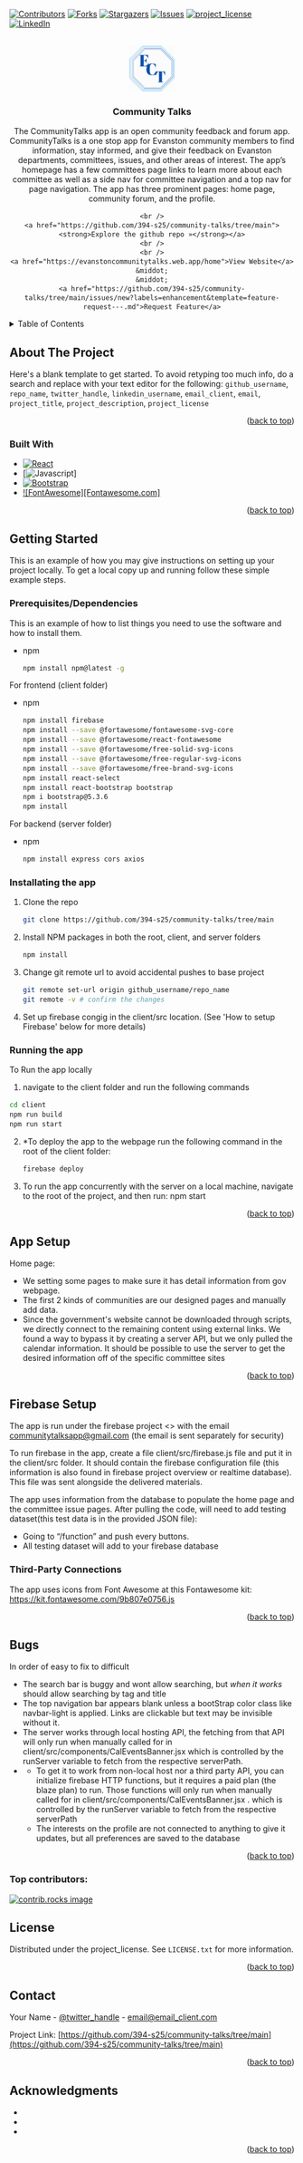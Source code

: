 <!-- Improved compatibility of back to top link: See: https://github.com/othneildrew/Best-README-Template/pull/73 -->
<a id="readme-top"></a>
<!-- This template was taken from the Best-README-Template
*** Thanks for checking out the Best-README-Template. If you have a suggestion
*** that would make this better, please fork the repo and create a pull request
*** or simply open an issue with the tag "enhancement".
-->



<!-- PROJECT SHIELDS -->
<!--
*** I'm using markdown "reference style" links for readability.
*** Reference links are enclosed in brackets [ ] instead of parentheses ( ).
*** See the bottom of this document for the declaration of the reference variables
*** for contributors-url, forks-url, etc. This is an optional, concise syntax you may use.
*** https://www.markdownguide.org/basic-syntax/#reference-style-links
-->
[![Contributors][contributors-shield]][contributors-url]
[![Forks][forks-shield]][forks-url]
[![Stargazers][stars-shield]][stars-url]
[![Issues][issues-shield]][issues-url]
[![project_license][license-shield]][license-url]
[![LinkedIn][linkedin-shield]][linkedin-url]



<!-- PROJECT LOGO -->
<br />
<div align="center">
  <a href="https://github.com/394-s25/community-talks/tree/main">
    <img src="client/public/logoicon.svg" alt="Logo" width="80" height="80">
  </a>

<h3 align="center">Community Talks</h3>

  <p align="center">
    The CommunityTalks app is an open community feedback and forum app. CommunityTalks is a one stop app for Evanston community members to find information, stay informed, and give their feedback on Evanston departments, committees, issues, and other areas of interest. The app’s homepage has a few committees page links to learn more about each committee as well as a side nav for committee navigation and a top nav for page navigation. The app has three prominent pages: home page, community forum, and the profile.

    <br />
    <a href="https://github.com/394-s25/community-talks/tree/main"><strong>Explore the github repo »</strong></a>
    <br />
    <br />
    <a href="https://evanstoncommunitytalks.web.app/home">View Website</a>
    &middot;
    &middot;
    <a href="https://github.com/394-s25/community-talks/tree/main/issues/new?labels=enhancement&template=feature-request---.md">Request Feature</a>
  </p>
</div>



<!-- TABLE OF CONTENTS -->
<details>
  <summary>Table of Contents</summary>
  <ol>
    <li>
      <a href="#about-the-project">About The Project</a>
      <ul>
        <li><a href="#built-with">Built With</a></li>
      </ul>
    </li>
    <li>
      <a href="#getting-started">Getting Started</a>
      <ul>
        <li><a href="#prerequisites">Prerequisites</a></li>
        <li><a href="#installation">Installation</a></li>
      </ul>
    </li>
    <li><a href="#setup">App Setup</a></li>
    <li><a href="#roadmap">Roadmap</a></li>
    <li><a href="#contributing">Contributing</a></li>
    <li><a href="#license">License</a></li>
    <li><a href="#contact">Contact</a></li>
    <li><a href="#acknowledgments">Acknowledgments</a></li>
  </ol>
</details>



<!-- ABOUT THE PROJECT -->
## About The Project


Here's a blank template to get started. To avoid retyping too much info, do a search and replace with your text editor for the following: `github_username`, `repo_name`, `twitter_handle`, `linkedin_username`, `email_client`, `email`, `project_title`, `project_description`, `project_license`

<p align="right">(<a href="#readme-top">back to top</a>)</p>



### Built With

* [![React][React.js]][React-url]
* [![Javascript][Javascript.js]]
* [![Bootstrap][Bootstrap.com]][Bootstrap-url]
* [![FontAwesome][Fontawesome.com]][FontAwesome-url]

<p align="right">(<a href="#readme-top">back to top</a>)</p>



<!-- GETTING STARTED -->
## Getting Started

This is an example of how you may give instructions on setting up your project locally.
To get a local copy up and running follow these simple example steps.

### Prerequisites/Dependencies

This is an example of how to list things you need to use the software and how to install them.
* npm
  ```sh
  npm install npm@latest -g
  ```
For frontend (client folder)
* npm
  ```sh
  npm install firebase
  npm install --save @fortawesome/fontawesome-svg-core
  npm install --save @fortawesome/react-fontawesome
  npm install --save @fortawesome/free-solid-svg-icons
  npm install --save @fortawesome/free-regular-svg-icons
  npm install --save @fortawesome/free-brand-svg-icons
  npm install react-select
  npm install react-bootstrap bootstrap
  npm i bootstrap@5.3.6
  npm install
  ```

For backend (server folder)
* npm
  ```sh
  npm install express cors axios
  ```


### Installating the app

1. Clone the repo
   ```sh
   git clone https://github.com/394-s25/community-talks/tree/main
   ```
3. Install NPM packages in both the root, client, and server folders
   ```sh
   npm install
   ```
4. Change git remote url to avoid accidental pushes to base project
   ```sh
   git remote set-url origin github_username/repo_name
   git remote -v # confirm the changes
   ```
5. Set up firebase congig in the client/src location. (See 'How to setup Firebase' below for more details)

### Running the app
To Run the app locally
1. navigate to the client folder and run the following commands
  ```sh
  cd client
  npm run build
  npm run start
```
2. *To deploy the app to the webpage run the following command in the root of the client folder:
   ```sh
   firebase deploy
   ```
3. To run the app concurrently with the server on a local machine, navigate to the root of the project, and then run: npm start


<p align="right">(<a href="#readme-top">back to top</a>)</p>



<!-- How the app is setup  -->
## App Setup

Home page:
* We setting some pages to make sure it has detail information from gov webpage.
* The first 2 kinds of communities are our designed pages and manually add data.   
* Since the government's website cannot be downloaded through scripts, we directly connect to the remaining content using external links. We found a way to bypass it by creating a server API, but we only pulled the calendar information. It should be possible to use the server to get the desired information off of the specific committee sites


<p align="right">(<a href="#readme-top">back to top</a>)</p>



<!-- How to set up Firebase: where to create an account, where to put configuration data, how to import starting data into the database -->
## Firebase Setup
The app is run under the firebase project <<community-talks>> with the email communitytalksapp@gmail.com (the email is sent separately for security)

To run firebase in the app, create a file client/src/firebase.js file and put it in the client/src folder. It should contain the firebase configuration file (this information is also found in firebase project overview or realtime database). This file was sent alongside the delivered materials.

The app uses information from the database to populate the home page and the committee issue pages. After pulling the code, will need to add testing dataset(this test data is in the provided JSON file):
* Going to “/function” and push every buttons.
* All testing dataset will add to your firebase database

### Third-Party Connections
The app uses icons from Font Awesome at this Fontawesome kit: https://kit.fontawesome.com/9b807e0756.js 

<p align="right">(<a href="#readme-top">back to top</a>)</p>



<!-- Known Bugs -->
## Bugs

In order of easy to fix to difficult

* The search bar is buggy and wont allow searching, but *when it works* should allow searching by tag and title
* The top navigation bar appears blank unless a bootStrap color class like navbar-light is applied. Links are clickable but text may be invisible without it.
* The server works through local hosting API, the fetching from that API will only run when manually called for in client/src/components/CalEventsBanner.jsx  which is controlled by the runServer variable to fetch from the respective serverPath.
* * To get it to work from non-local host nor a third party API, you can initialize firebase HTTP functions, but it requires a paid plan (the blaze plan) to run. Those functions will only run when manually called for in client/src/components/CalEventsBanner.jsx . which is controlled by the runServer variable to fetch from the respective serverPath
  * The interests on the profile are not connected to anything to give it updates, but all preferences are saved to the database

<p align="right">(<a href="#readme-top">back to top</a>)</p>

### Top contributors:

<a href="https://github.com/github_username/repo_name/graphs/contributors">
  <img src="https://contrib.rocks/image?repo=github_username/repo_name" alt="contrib.rocks image" />
</a>



<!-- LICENSE -->
## License

Distributed under the project_license. See `LICENSE.txt` for more information.

<p align="right">(<a href="#readme-top">back to top</a>)</p>



<!-- CONTACT -->
## Contact

Your Name - [@twitter_handle](https://twitter.com/twitter_handle) - email@email_client.com

Project Link: [https://github.com/394-s25/community-talks/tree/main](https://github.com/394-s25/community-talks/tree/main)

<p align="right">(<a href="#readme-top">back to top</a>)</p>



<!-- ACKNOWLEDGMENTS -->
## Acknowledgments

* []()
* []()
* []()

<p align="right">(<a href="#readme-top">back to top</a>)</p>



<!-- MARKDOWN LINKS & IMAGES -->
<!-- https://www.markdownguide.org/basic-syntax/#reference-style-links -->
[contributors-shield]: https://img.shields.io/github/contributors/github_username/repo_name.svg?style=for-the-badge
[contributors-url]: https://github.com/github_username/repo_name/graphs/contributors
[forks-shield]: https://img.shields.io/github/forks/github_username/repo_name.svg?style=for-the-badge
[forks-url]: https://github.com/github_username/repo_name/network/members
[stars-shield]: https://img.shields.io/github/stars/github_username/repo_name.svg?style=for-the-badge
[stars-url]: https://github.com/github_username/repo_name/stargazers
[issues-shield]: https://img.shields.io/github/issues/github_username/repo_name.svg?style=for-the-badge
[issues-url]: https://github.com/github_username/repo_name/issues
[license-shield]: https://img.shields.io/github/license/github_username/repo_name.svg?style=for-the-badge
[license-url]: https://github.com/github_username/repo_name/blob/master/LICENSE.txt
[linkedin-shield]: https://img.shields.io/badge/-LinkedIn-black.svg?style=for-the-badge&logo=linkedin&colorB=555
[linkedin-url]: https://linkedin.com/in/linkedin_username
[product-screenshot]: images/screenshot.png
[Next.js]: https://img.shields.io/badge/next.js-000000?style=for-the-badge&logo=nextdotjs&logoColor=white
[Next-url]: https://nextjs.org/
[React.js]: https://img.shields.io/badge/React-20232A?style=for-the-badge&logo=react&logoColor=61DAFB
[React-url]: https://reactjs.org/
[Vue.js]: https://img.shields.io/badge/Vue.js-35495E?style=for-the-badge&logo=vuedotjs&logoColor=4FC08D
[Vue-url]: https://vuejs.org/
[Angular.io]: https://img.shields.io/badge/Angular-DD0031?style=for-the-badge&logo=angular&logoColor=white
[Angular-url]: https://angular.io/
[Svelte.dev]: https://img.shields.io/badge/Svelte-4A4A55?style=for-the-badge&logo=svelte&logoColor=FF3E00
[Svelte-url]: https://svelte.dev/
[Laravel.com]: https://img.shields.io/badge/Laravel-FF2D20?style=for-the-badge&logo=laravel&logoColor=white
[Laravel-url]: https://laravel.com
[Bootstrap.com]: https://img.shields.io/badge/Bootstrap-563D7C?style=for-the-badge&logo=bootstrap&logoColor=white
[Bootstrap-url]: https://getbootstrap.com
[JQuery.com]: https://img.shields.io/badge/jQuery-0769AD?style=for-the-badge&logo=jquery&logoColor=white
[JQuery-url]: https://jquery.com 
[Javascript.js]: https://img.shields.io/badge/logo-javascript-blue?logo=javascript
[FontAwesome-url]: https://fontawesome.com/
